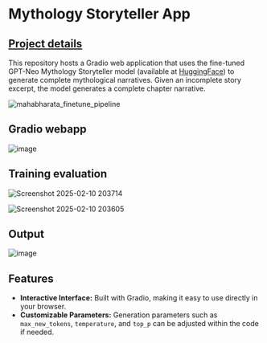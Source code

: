 # Mythology Storyteller App

## [Project details](https://sudarshanasrao.github.io/portfolio/portfolio-10/)

This repository hosts a Gradio web application that uses the fine-tuned GPT-Neo Mythology Storyteller model (available at [HuggingFace](https://huggingface.co/Samurai719214/gptneo-mythology-storyteller)) to generate complete mythological narratives. Given an incomplete story excerpt, the model generates a complete chapter narrative.

![mahabharata_finetune_pipeline](https://github.com/user-attachments/assets/2674fcfb-752a-485c-9300-a21680b8d4a5)

## Gradio webapp
![image](https://github.com/user-attachments/assets/683550fd-2c6c-4284-937c-1fdaf8b37182)

## Training evaluation
![Screenshot 2025-02-10 203714](https://github.com/user-attachments/assets/64e4c433-1650-49fb-a8a8-9b6c84f00a24)

![Screenshot 2025-02-10 203605](https://github.com/user-attachments/assets/d3bbc642-8b8e-4979-b1ac-8e16f18a06a2)

## Output
![image](https://github.com/user-attachments/assets/34a79bbd-105a-4593-8dda-a11ec27cd37a)

## Features
- **Interactive Interface:** Built with Gradio, making it easy to use directly in your browser.
- **Customizable Parameters:** Generation parameters such as `max_new_tokens`, `temperature`, and `top_p` can be adjusted within the code if needed.

  
